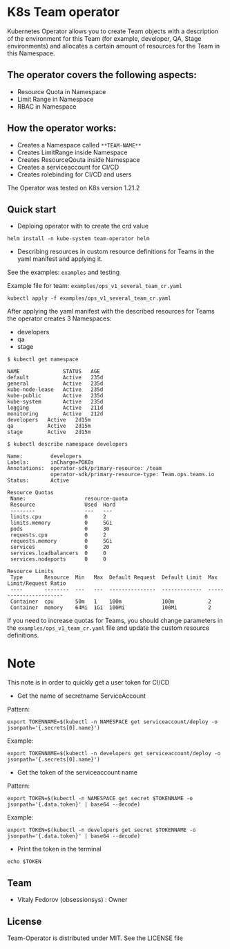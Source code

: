 # K8s Team operator


Kubernetes Operator allows you to create Team objects with a description of the environment for this Team (for example, developer, QA, Stage environments) and allocates a certain amount of resources for the Team in this Namespace.

## The operator covers the following aspects:
 * Resource Quota in Namespace
 * Limit Range in Namespace
 * RBAC in Namespace

## How the operator works:
- Creates a Namespace called `**TEAM-NAME**`
- Creates LimitRange inside Namespace
- Creates ResourceQouta inside Namespace 
- Creates a serviceaccount for CI/CD
- Creates rolebinding for CI/CD and users

The Operator was tested on K8s version 1.21.2

## Quick start

* Deploing operator with to create the crd value

```
helm install -n kube-system team-operator helm
```


* Describing resources in custom resource definitions for Teams in the yaml manifest and applying it.


See the examples: `examples` and testing

Example file for team: `examples/ops_v1_several_team_cr.yaml`

```
kubectl apply -f examples/ops_v1_several_team_cr.yaml
```

After applying the yaml manifest with the described resources for Teams the operator creates 3 Namespaces:
 - developers
 - qa
 - stage

```
$ kubectl get namespace

NAME              STATUS   AGE
default           Active   235d
general           Active   235d
kube-node-lease   Active   235d
kube-public       Active   235d
kube-system       Active   235d
logging           Active   211d
monitoring        Active   212d
developers   Active   2d15m
qa           Active   2d15m
stage        Active   2d15m
```

```
$ kubectl describe namespace developers

Name:         developers
Labels:       inCharge=POK8s
Annotations:  operator-sdk/primary-resource: /team
              operator-sdk/primary-resource-type: Team.ops.teams.io
Status:       Active

Resource Quotas
 Name:                   resource-quota
 Resource                Used  Hard
 --------                ---   ---
 limits.cpu              0     2
 limits.memory           0     5Gi
 pods                    0     30
 requests.cpu            0     2
 requests.memory         0     5Gi
 services                0     20
 services.loadbalancers  0     0
 services.nodeports      0     0

Resource Limits
 Type       Resource  Min   Max  Default Request  Default Limit  Max Limit/Request Ratio
 ----       --------  ---   ---  ---------------  -------------  -----------------------
 Container  cpu       50m   1    100m             100m           2
 Container  memory    64Mi  1Gi  100Mi            100Mi          2
```


If you need to increase quotas for Teams, you should change parameters in the `examples/ops_v1_team_cr.yaml` file and update the custom resource definitions.

# Note

This note is in order to quickly get a user token for CI/CD

* Get the name of secretname ServiceAccount

Pattern:

```
export TOKENNAME=$(kubectl -n NAMESPACE get serviceaccount/deploy -o jsonpath='{.secrets[0].name}')
```

Example:

```
export TOKENNAME=$(kubectl -n developers get serviceaccount/deploy -o jsonpath='{.secrets[0].name}')
```

* Get the token of the serviceaccount name

Pattern:

```
export TOKEN=$(kubectl -n NAMESPACE get secret $TOKENNAME -o jsonpath='{.data.token}' | base64 --decode)
```

Example:

```
export TOKEN=$(kubectl -n developers get secret $TOKENNAME -o jsonpath='{.data.token}' | base64 --decode)
```

* Print the token in the terminal

```
echo $TOKEN
```

## Team
* Vitaly Fedorov (obsessionsys) : Owner

## License
Team-Operator is distributed under MIT. 
See the LICENSE file